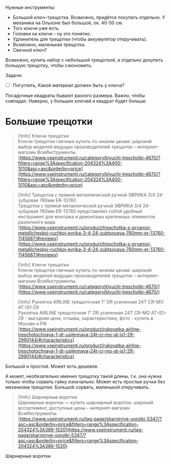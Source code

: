 Нужные инструменты:

- Большой ключ-трещотка. Возможно, придётся покупать отдельно. У механика на Ольхоне был большой, ок. 40-50 см.
- Torx ключи уже есть
- Головки на ключи - ну это понятно.
- Удлинитель для трещотки (чтобы аккумулятор откручивать).
- Возможно, маленькая трещотка.
- Свечной ключ?

Возможно, купить набор с небольшой трещоткой, а отдельно докупить большую трещотку, чтобы сэкономить.

Задачи:

- [ ] Погуглить, Какой материал должен быть у ключа?

Посадочные квадраты бывают разного размера. Важно, чтобы совпадал. Наверно, у больших ключей и квадрат будет больше.

# Большие трещотки

> [!info] Ключи трещотки  
> Ключи трещотки гаечные купить по низким ценам: широкий выбор моделей ведущих производителей трещоток – интернет-магазин ВсеИнструменты.  
> [https://www.vseinstrumenti.ru/category/klyuchi-treschotki-4670/?filters=range%3Aspecification-204324%3A400-1010&asc=asc&orderby=price](https://www.vseinstrumenti.ru/category/klyuchi-treschotki-4670/?filters=range%3Aspecification-204324%3A400-1010&asc=asc&orderby=price)  

> [!info] Трещотка с прямой металлической ручкой ЭВРИКА 3/4 24-зубцовая 760мм ER-13760  
> Трещотка с прямой металлической ручкой ЭВРИКА 3/4 24-зубцовая 760мм ER-13760 представляет собой удобный инструмент для монтажа и демонтажа крепежных элементов различного вида.  
> [https://www.vseinstrumenti.ru/product/treschotka-s-pryamoj-metallicheskoj-ruchkoj-evrika-3-4-24-zubtsovaya-760mm-er-13760-1145687/#reviews](https://www.vseinstrumenti.ru/product/treschotka-s-pryamoj-metallicheskoj-ruchkoj-evrika-3-4-24-zubtsovaya-760mm-er-13760-1145687/#reviews)  

> [!info] Ключи трещотки  
> Ключи трещотки гаечные купить по низким ценам: широкий выбор моделей ведущих производителей трещоток – интернет-магазин ВсеИнструменты.  
> [https://www.vseinstrumenti.ru/category/klyuchi-treschotki-4670/](https://www.vseinstrumenti.ru/category/klyuchi-treschotki-4670/)  

> [!info] Рукоятка AIRLINE трещоточная 1" DR усиленная 24T CR-MO AT-IS1-29  
> Рукоятка AIRLINE трещоточная 1" DR усиленная 24T CR-MO AT-IS1-29 - выгодная цена, отзывы, характеристики, фото - купить в Москве и РФ  
> [https://www.vseinstrumenti.ru/product/rukoyatka-airline-treschotochnaya-1-dr-usilennaya-24t-cr-mo-at-is1-29-2990144/#characteristics](https://www.vseinstrumenti.ru/product/rukoyatka-airline-treschotochnaya-1-dr-usilennaya-24t-cr-mo-at-is1-29-2990144/#characteristics)  

Большой и простой. Может есть дешевле.

А может, необязательно именно трещотку такой длины, т.к. она нужна только чтобы сорвать гайку изначально. Может есть простые ручки без механизма трещотки. Большой сорвать, маленькой откручивать.

> [!info] Шарнирные воротки  
> Шарнирные воротки — купить шарнирный вороток: широкий ассортимент, доступные цены – интернет-магазин ВсеИнструменты.  
> [https://www.vseinstrumenti.ru/tag-page/sharnirnye-vorotki-5347/?asc=asc&orderby=price&filters=range%3Aspecification-204324%3A389-1020](https://www.vseinstrumenti.ru/tag-page/sharnirnye-vorotki-5347/?asc=asc&orderby=price&filters=range%3Aspecification-204324%3A389-1020)  

Шарнирные воротки